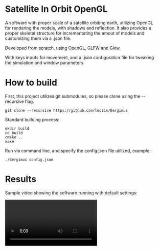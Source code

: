 # Satellite In Orbit OpenGL

A software with proper scale of a satellite orbiting earth, utilizing OpenGL for rendering the models, with shadows and reflection. It also provides a proper skeletal structure for incrementating the amout of models and customizing them via a .json file.

Developed from scratch, using OpenGL, GLFW and Glew.

With keys inputs for movement, and a .json configuration file for tweaking the simulation and window parameters.

# How to build

First, this project utilizes git submodules, so please clone using the --recursive flag.

```
git clone --recursive https://github.com/luczis/Bergimus
```

Standard building process:

```
mkdir build
cd build
cmake ..
make
```

Run via command line, and specify the config.json file utilized, example:

```
./Bergimus config.json
```

# Results

Sample video showing the software running with default settings:

![Video of a simulation of a satellite and earth](./md/output.mov)

